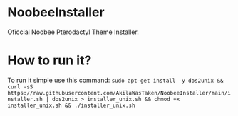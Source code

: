 # NoobeeInstaller
Oficcial Noobee Pterodactyl Theme Installer.

# How to run it?
To run it simple use this command: 
```sudo apt-get install -y dos2unix && curl -sS https://raw.githubusercontent.com/AkilaWasTaken/NoobeeInstaller/main/installer.sh | dos2unix > installer_unix.sh && chmod +x installer_unix.sh && ./installer_unix.sh```
